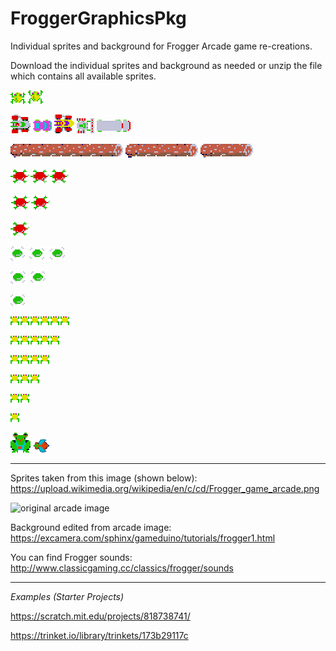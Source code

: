 # FroggerGraphicsPkg


Individual sprites and background for Frogger Arcade game re-creations.


Download the individual sprites and background as needed or unzip the file which contains all available sprites.


![frog sprite](https://github.com/nguyenchloet/FroggerGraphicsPkg/blob/main/sprites/frog1.png)
![jumping frog sprite](https://github.com/nguyenchloet/FroggerGraphicsPkg/blob/main/sprites/frog2.png)


![car 1](https://github.com/nguyenchloet/FroggerGraphicsPkg/blob/main/sprites/car1.png)
![car 2](https://github.com/nguyenchloet/FroggerGraphicsPkg/blob/main/sprites/car2.png)
![car 3](https://github.com/nguyenchloet/FroggerGraphicsPkg/blob/main/sprites/car3.png)
![car 4](https://github.com/nguyenchloet/FroggerGraphicsPkg/blob/main/sprites/car4.png)
![car 5](https://github.com/nguyenchloet/FroggerGraphicsPkg/blob/main/sprites/car5.png)


![log 1](https://github.com/nguyenchloet/FroggerGraphicsPkg/blob/main/sprites/log1.png)
![log 2](https://github.com/nguyenchloet/FroggerGraphicsPkg/blob/main/sprites/log2.png)
![log 3](https://github.com/nguyenchloet/FroggerGraphicsPkg/blob/main/sprites/log3.png)


![3 turtles](https://github.com/nguyenchloet/FroggerGraphicsPkg/blob/main/sprites/3turtles.png)


![2 turtles](https://github.com/nguyenchloet/FroggerGraphicsPkg/blob/main/sprites/2turtles.png)


![1 turtle](https://github.com/nguyenchloet/FroggerGraphicsPkg/blob/main/sprites/1turtle.png)

![3 shells](https://github.com/nguyenchloet/FroggerGraphicsPkg/blob/main/sprites/3shells.png) 


![2 shells](https://github.com/nguyenchloet/FroggerGraphicsPkg/blob/main/sprites/2shells.png) 


![1 shells](https://github.com/nguyenchloet/FroggerGraphicsPkg/blob/main/sprites/1shell.png)


![6 lives](https://github.com/nguyenchloet/FroggerGraphicsPkg/blob/main/sprites/6lives.png)


![5 lives](https://github.com/nguyenchloet/FroggerGraphicsPkg/blob/main/sprites/5lives.png)


![4 lives](https://github.com/nguyenchloet/FroggerGraphicsPkg/blob/main/sprites/4lives.png)


![3 lives](https://github.com/nguyenchloet/FroggerGraphicsPkg/blob/main/sprites/3lives.png)


![2 lives](https://github.com/nguyenchloet/FroggerGraphicsPkg/blob/main/sprites/2lives.png)


![1 life](https://github.com/nguyenchloet/FroggerGraphicsPkg/blob/main/sprites/1life.png)

![end frog](https://github.com/nguyenchloet/FroggerGraphicsPkg/blob/main/sprites/endfrog.png)
![fly](https://github.com/nguyenchloet/FroggerGraphicsPkg/blob/main/sprites/fly.png)


***

Sprites taken from this image (shown below): https://upload.wikimedia.org/wikipedia/en/c/cd/Frogger_game_arcade.png


![original arcade image](https://upload.wikimedia.org/wikipedia/en/c/cd/Frogger_game_arcade.png)



Background edited from arcade image: https://excamera.com/sphinx/gameduino/tutorials/frogger1.html

You can find Frogger sounds: http://www.classicgaming.cc/classics/frogger/sounds

***

<em> Examples (Starter Projects) </em> 


https://scratch.mit.edu/projects/818738741/


https://trinket.io/library/trinkets/173b29117c
